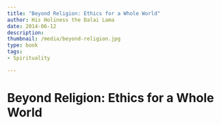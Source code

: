 ```yaml
---
title: "Beyond Religion: Ethics for a Whole World"
author: His Holiness the Dalai Lama
date: 2014-06-12
description: 
thumbnail: /media/beyond-religion.jpg
type: book
tags:
- Spirituality

---
```


# Beyond Religion: Ethics for a Whole World
